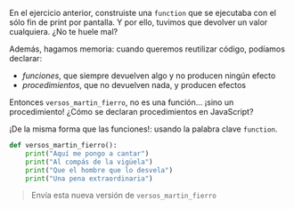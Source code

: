 En el ejercicio anterior, construiste una `function` que se ejecutaba con el sólo fin de print por pantalla. Y por ello, tuvimos que devolver un valor cualquiera. ¿No te huele mal?

Además, hagamos memoria: cuando queremos reutilizar código, podíamos declarar:

* _funciones_, que siempre devuelven algo y no producen ningún efecto
* _procedimientos_, que no devuelven nada, y producen efectos

Entonces `versos_martin_fierro`, no es una función... ¡sino un procedimiento! ¿Cómo se declaran procedimientos en JavaScript?

¡De la misma forma que las funciones!: usando la palabra clave `function`.

```python
def versos_martin_fierro():
    print("Aquí me pongo a cantar")
    print("Al compás de la vigüela")
    print("Que el hombre que lo desvela")
    print("Una pena extraordinaria")
```

> Envía esta nueva versión de `versos_martin_fierro`

